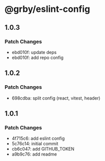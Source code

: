# @grby/eslint-config

## 1.0.3

### Patch Changes

- ebd010f: update deps
- ebd010f: add repo config

## 1.0.2

### Patch Changes

- 698cdba: split config (react, vitest, header)

## 1.0.1

### Patch Changes

- 4f715c6: add eslint config
- 5c76c14: initial commit
- cb6c047: add GITHUB_TOKEN
- a9b9c76: add readme
